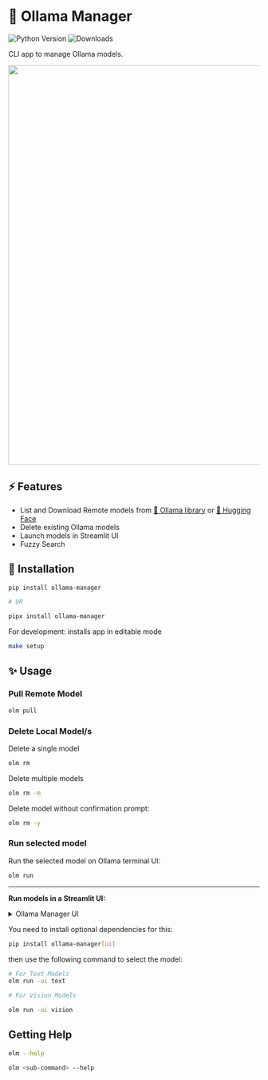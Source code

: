 # 🦙 Ollama Manager

![Python Version](https://img.shields.io/badge/Python-3.11-brightgreen?style=flat-square)
![Downloads](https://static.pepy.tech/badge/ollama-manager)


CLI app to manage Ollama models.

<a href="https://youtu.be/1y2TohQdNbo">
<img src="https://i.imgur.com/iA0LB0e.gif" width="800">
</a>

## ⚡️ Features

- List and Download Remote models from [🦙 Ollama library](https://ollama.dev/models) or [🤗 Hugging Face](https://huggingface.co/models?sort=trending&search=gguf)
- Delete existing Ollama models
- Launch models in Streamlit UI
- Fuzzy Search


## 🚀 Installation

```sh
pip install ollama-manager

# OR

pipx install ollama-manager
```

For development: installs app in editable mode

```sh
make setup
```

## ✨ Usage

### Pull Remote Model

```sh
olm pull
```

### Delete Local Model/s

Delete a single model

```sh
olm rm
```

Delete multiple models

```sh
olm rm -m
```

Delete model without confirmation prompt:

```sh
olm rm -y
```

### Run selected model

Run the selected model on Ollama terminal UI:

```sh
olm run
```

---

**Run models in a Streamlit UI:**

<details>
<summary>Ollama Manager UI</summary>
<img src="https://i.imgur.com/UqQLjXx.gif" width="800" />
</details>

You need to install optional dependencies for this:

```sh
pip install ollama-manager[ui]
```

then use the following command to select the model:

```sh
# For Text Models
olm run -ui text

# For Vision Models

olm run -ui vision
```

## Getting Help

```sh
olm --help

olm <sub-command> --help
```
